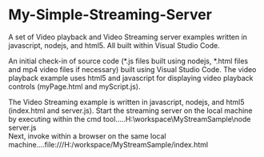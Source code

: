 # My-Simple-Streaming-Server
A set of Video playback and Video Streaming server examples written in javascript, nodejs, and html5.  All built within Visual Studio Code. 

An initial check-in of source code (*.js files built using nodejs, *.html files and mp4 video files if necessary) built using Visual Studio Code.
The video playback example uses html5 and javascript for displaying video playback controls (myPage.html and myScript.js). 

The Video Streaming example is written in javascript, nodejs, and html5 (index.html and server.js). 
   Start the streaming server on the local machine by executing within the cmd tool.....H:\workspace\MyStreamSample\node server.js   
   Next, invoke within a browser on the same local machine....file:///H:/workspace/MyStreamSample/index.html
